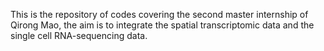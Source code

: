This is the repository of codes covering the second master internship of Qirong Mao, the aim is to integrate the spatial transcriptomic data and the single cell RNA-sequencing data.
